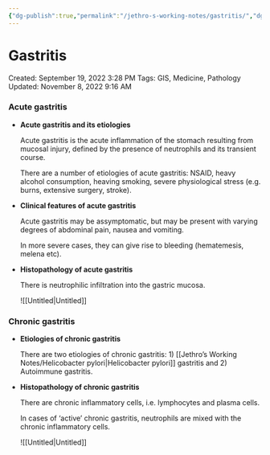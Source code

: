 ```yaml
---
{"dg-publish":true,"permalink":"/jethro-s-working-notes/gastritis/","dgPassFrontmatter":true}
---
```



# Gastritis

Created: September 19, 2022 3:28 PM
Tags: GIS, Medicine, Pathology
Updated: November 8, 2022 9:16 AM

### Acute gastritis

- **Acute gastritis and its etiologies**
    
    Acute gastritis is the acute inflammation of the stomach resulting from mucosal injury, defined by the presence of neutrophils and its transient course.
    
    There are a number of etiologies of acute gastritis: NSAID, heavy alcohol consumption, heaving smoking, severe physiological stress (e.g. burns, extensive surgery, stroke).
    
- **Clinical features of acute gastritis**
    
    Acute gastritis may be assymptomatic, but may be present with varying degrees of abdominal pain, nausea and vomiting. 
    
    In more severe cases, they can give rise to bleeding (hematemesis, melena etc).
    
- **Histopathology of acute gastritis**
    
    There is neutrophilic infiltration into the gastric mucosa.
    
    ![[Untitled\|Untitled]]
    

### Chronic gastritis

- **Etiologies of chronic gastritis**
    
    There are two etiologies of chronic gastritis: 1) [[Jethro’s Working Notes/Helicobacter pylori\|Helicobacter pylori]] gastritis and 2) Autoimmune gastritis.
    
- **Histopathology of chronic gastritis**
    
    There are chronic inflammatory cells, i.e. lymphocytes and plasma cells.
    
    In cases of ‘active’ chronic gastritis, neutrophils are mixed with the chronic inflammatory cells.
    
    ![[Untitled\|Untitled]]